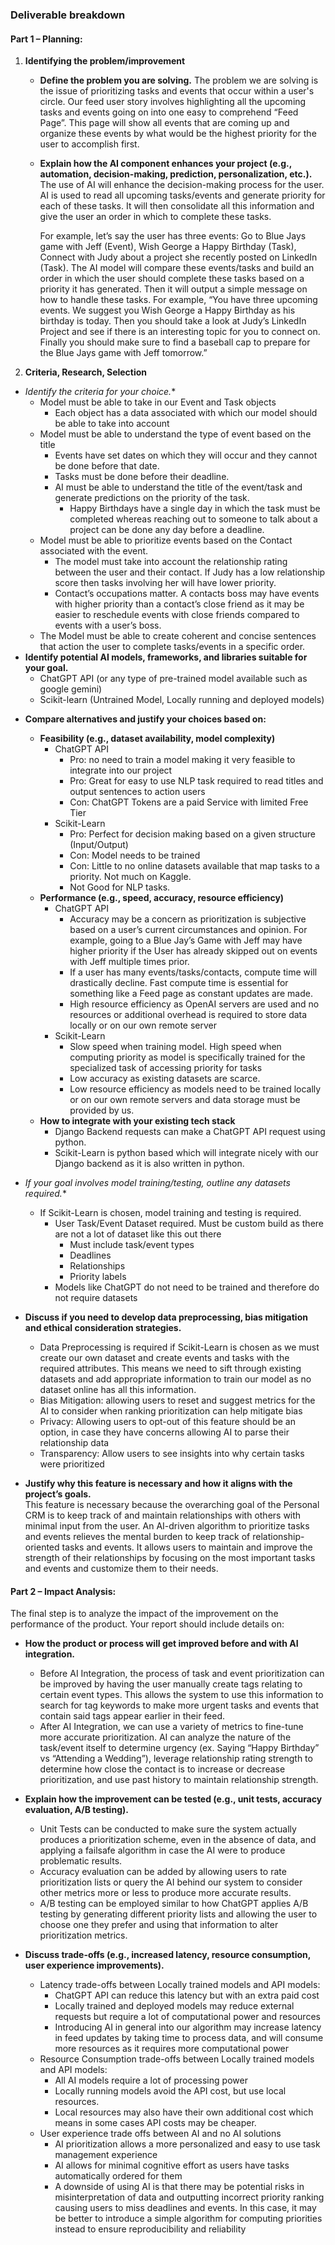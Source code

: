 ### **Deliverable breakdown**

#### **Part 1 – Planning:** 

1. **Identifying the problem/improvement**
   * **Define the problem you are solving.** 
     The problem we are solving is the issue of prioritizing tasks and events that occur within a user's circle. Our feed user story involves highlighting all the upcoming tasks and events going on into one easy to comprehend “Feed Page”. This page will show all events that are coming up and organize these events by what would be the highest priority for the user to accomplish first.

   * **Explain how the AI component enhances your project (e.g., automation, decision-making, prediction, personalization, etc.).** 
     The use of AI will enhance the decision-making process for the user. AI is used to read all upcoming tasks/events and generate priority for each of these tasks. It will then consolidate all this information and give the user an order in which to complete these tasks.  
     
     For example, let’s say the user has three events: Go to Blue Jays game with Jeff (Event), Wish George a Happy Birthday (Task), Connect with Judy about a project she recently posted on LinkedIn (Task). The AI model will compare these events/tasks and build an order in which the user should complete these tasks based on a priority it has generated. Then it will output a simple message on how to handle these tasks. For example, “You have three upcoming events. We suggest you Wish George a Happy Birthday as his birthday is today. Then you should take a look at Judy’s LinkedIn Project and see if there is an interesting topic for you to connect on. Finally you should make sure to find a baseball cap to prepare for the Blue Jays game with Jeff tomorrow.”

2. **Criteria, Research, Selection**  
- *Identify the criteria for your choice.** 
	- Model must be able to take in our Event and Task objects
		- Each object has a data associated with which our model should be able to take into account
	- Model must be able to understand the type of event based on the title
		- Events have set dates on which they will occur and they cannot be done before that date.
		- Tasks must be done before their deadline.
		- AI must be able to understand the title of the event/task and generate predictions on the priority of the task.
			- Happy Birthdays have a single day in which the task must be completed whereas reaching out to someone to talk about a project can be done any day before a deadline.
	- Model must be able to prioritize events based on the Contact associated with the event.
		- The model must take into account the relationship rating between the user and their contact. If Judy has a low relationship score then tasks involving her will have lower priority. 
		- Contact’s occupations matter. A contacts boss may have events with higher priority than a contact’s close friend as it may be easier to reschedule events with close friends compared to events with a user’s boss.
	- The Model must be able to create coherent and concise sentences that action the user to complete tasks/events in a specific order.
- **Identify potential AI models, frameworks, and libraries suitable for your goal.** 
	- ChatGPT API (or any type of pre-trained model available such as google gemini)
	- Scikit-learn (Untrained Model, Locally running and deployed models)

* **Compare alternatives and justify your choices based on:**   
	* **Feasibility (e.g., dataset availability, model complexity)** 
		* ChatGPT API
			* Pro: no need to train a model making it very feasible to integrate into our project
			* Pro: Great for easy to use NLP task required to read titles and output sentences to action users
			* Con: ChatGPT Tokens are a paid Service with limited Free Tier 
		* Scikit-Learn
			* Pro: Perfect for decision making based on a given structure (Input/Output)
			* Con: Model needs to be trained
			* Con: Little to no online datasets available that map tasks to a priority. Not much on Kaggle.
			* Not Good for NLP tasks.
	* **Performance (e.g., speed, accuracy, resource efficiency)** 
		* ChatGPT API
			* Accuracy may be a concern as prioritization is subjective based on a user’s current circumstances and opinion. For example, going to a Blue Jay’s Game with Jeff may have higher priority if the User has already skipped out on events with Jeff multiple times prior.
			* If a user has many events/tasks/contacts, compute time will drastically decline. Fast compute time is essential for something like a Feed page as constant updates are made.
			* High resource efficiency as OpenAI servers are used and no resources or additional overhead is required to store data locally or on our own remote server
		* Scikit-Learn
			* Slow speed when training model. High speed when computing priority as model is specifically trained for the specialized task of accessing priority for tasks
			* Low accuracy as existing datasets are scarce.
			* Low resource efficiency as models need to be trained locally or on our own remote servers and data storage must be provided by us.
	* **How to integrate with your existing tech stack**
		* Django Backend requests can make a ChatGPT API request using python.
		* Scikit-Learn is python based which will integrate nicely with our Django backend as it is also written in python.
* *If your goal involves model training/testing, outline any datasets required.**
	* If Scikit-Learn is chosen, model training and testing is required. 
		* User Task/Event Dataset required. Must be custom build as there are not a lot of dataset like this out there
			* Must include task/event types
			* Deadlines
			* Relationships 
			* Priority labels
		* Models like ChatGPT do not need to be trained and therefore do not require datasets

* **Discuss if you need to develop data preprocessing, bias mitigation and ethical consideration strategies.**  
	* Data Preprocessing is required if Scikit-Learn is chosen as we must create our own dataset and create events and tasks with the required attributes. This means we need to sift through existing datasets and add appropriate information to train our model as no dataset online has all this information.
	* Bias Mitigation: allowing users to reset and suggest metrics for the AI to consider when ranking prioritization can help mitigate bias
	* Privacy: Allowing users to opt-out of this feature should be an option, in case they have concerns allowing AI to parse their relationship data
	* Transparency: Allow users to see insights into why certain tasks were prioritized

* **Justify why this feature is necessary and how it aligns with the project’s goals.**   
    This feature is necessary because the overarching goal of the Personal CRM is to keep track of and maintain relationships with others with minimal input from the user. An AI-driven algorithm to prioritize tasks and events relieves the mental burden to keep track of relationship-oriented tasks and events. It allows users to maintain and improve the strength of their relationships by focusing on the most important tasks and events and customize them to their needs.

#### **Part 2 – Impact Analysis:** 

The final step is to analyze the impact of the improvement on the performance of the product. Your report should include details on: 

* **How the product or process will get improved before and with AI integration.**  
	* Before AI Integration, the process of task and event prioritization can be improved by having the user manually create tags relating to certain event types. This allows the system to use this information to search for tag keywords to make more urgent tasks and events that contain said tags appear earlier in their feed.
	* After AI Integration, we can use a variety of metrics to fine-tune more accurate prioritization. AI can analyze the nature of the task/event itself to determine urgency (ex. Saying “Happy Birthday” vs “Attending a Wedding”), leverage relationship rating strength to determine how close the contact is to increase or decrease prioritization, and use past history to maintain relationship strength.

* **Explain how the improvement can be tested (e.g., unit tests, accuracy evaluation, A/B testing).** 
	* Unit Tests can be conducted to make sure the system actually produces a prioritization scheme, even in the absence of data, and applying a failsafe algorithm in case the AI were to produce problematic results.
	* Accuracy evaluation can be added by allowing users to rate prioritization lists or query the AI behind our system to consider other metrics more or less to produce more accurate results.
	* A/B testing can be employed similar to how ChatGPT applies A/B testing by generating different priority lists and allowing the user to choose one they prefer and using that information to alter prioritization metrics.

* **Discuss trade-offs (e.g., increased latency, resource consumption, user experience improvements).**  
	* Latency trade-offs between Locally trained models and API models:
		* ChatGPT API can reduce this latency but with an extra paid cost
		* Locally trained and deployed models may reduce external requests but require a lot of computational power and resources
		* Introducing AI in general into our algorithm may increase latency in feed updates by taking time to process data, and will consume more resources as it requires more computational power
	* Resource Consumption trade-offs between Locally trained models and API models:
		* All AI models require a lot of processing power
		* Locally running models avoid the API cost, but use local resources.
		* Local resources may also have their own additional cost which means in some cases API costs may be cheaper.
	* User experience trade offs between AI and no AI solutions
		* AI prioritization allows a more personalized and easy to use task management experience
		* AI allows for minimal cognitive effort as users have tasks automatically ordered for them
		* A downside of using AI is that there may be potential risks in misinterpretation of data and outputting incorrect priority ranking causing users to miss deadlines and events. In this case, it may be better to introduce a simple algorithm for computing priorities instead to ensure reproducibility and reliability
